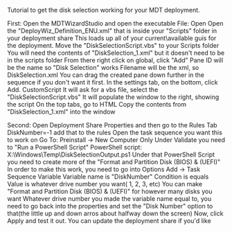 Tutorial to get the disk selection working for your MDT deployment.

First:
    Open the MDTWizardStudio and open the executable
    File: Open
    Open the "DeployWiz_Definition_ENU.xml" that is inside your "Scripts" folder in
        your deployment share
        This loads up all of your current\available guis for the deployment.
    Move the "DiskSelectionScript.vbs" to your Scripts folder
        You will need the contents of "DiskSelection_1.xml" but it doesn't need to be in the scripts folder
    From there right click on global, click "Add"
    Pane ID will be the name so "Disk Selection" works
    Filename will be the xml, so DiskSelection.xml
        You can drag the created pane down further in the sequence if you don't want it first.
    In the settings tab, on the bottom, click Add.
        CustomScript
        It will ask for a vbs file, select the "DiskSelectionScript.vbs"
        It will populate the window to the right, showing the script
    On the top tabs, go to HTML
        Copy the contents from "DiskSelection_1.xml" into the window
    
Second:
    Open Deployment Share Properties and then go to the Rules Tab
        DiskNumber=-1
        add that to the rules
    Open the task sequence you want this to work on
        Go To: Preinstall -> New Computer Only
        Under Validate you need to "Run a PowerShell Script"
            PowerShell script: X:\Windows\Temp\DiskSelectionOutput.ps1 
        Under that PowerShell Script you need to create more of the "Format and Partition Disk (BIOS) & (UEFI)"
        In order to make this work, you need to go into Options
            Add -> Task Sequence Variable
            Variable name is "DiskNumber"
            Condition is equals
            Value is whatever drive number you want( 1, 2, 3, etc)
            You can make "Format and Partition Disk (BIOS) & (UEFI)" for however many disks you want
        Whatever drive number you made the variable name equal to, you need to go back into the properties and set the "Disk Number" option to that(the little up and down arros about halfway down the screen)
Now, click Apply and test it out. You can update the deployment share if you'd like
